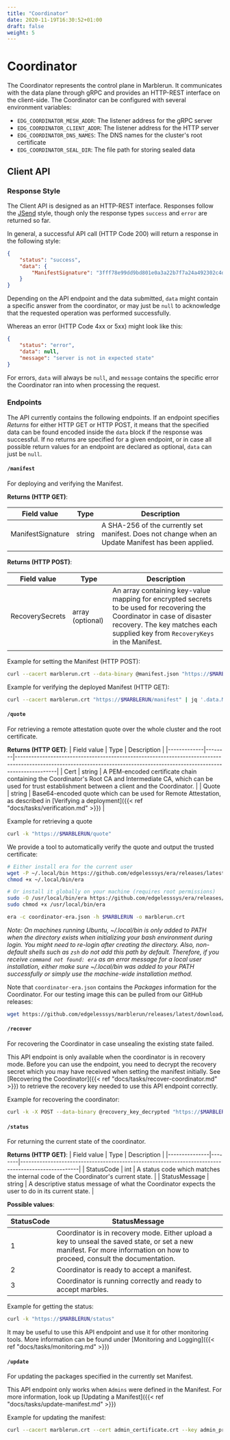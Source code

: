 ```yaml
---
title: "Coordinator"
date: 2020-11-19T16:30:52+01:00
draft: false
weight: 5
---
```


# Coordinator

The Coordinator represents the control plane in Marblerun.
It communicates with the data plane through gRPC and provides an HTTP-REST interface on the client-side.
The Coordinator can be configured with several environment variables:

* `EDG_COORDINATOR_MESH_ADDR`: The listener address for the gRPC server
* `EDG_COORDINATOR_CLIENT_ADDR`: The listener address for the HTTP server
* `EDG_COORDINATOR_DNS_NAMES`: The DNS names for the cluster's root certificate
* `EDG_COORDINATOR_SEAL_DIR`: The file path for storing sealed data

## Client API

### Response Style
The Client API is designed as an HTTP-REST interface. Responses follow the [JSend](https://github.com/omniti-labs/jsend) style, though only the response types `success` and `error` are returned so far.

In general, a successful API call (HTTP Code 200) will return a response in the following style:
```json
{
    "status": "success",
    "data": {
        "ManifestSignature": "3fff78e99dd9bd801e0a3a22b7f7a24a492302c4d00546d18c7f7ed6e26e95c3"
    }
}
```
Depending on the API endpoint and the data submitted, `data` might contain a specific answer from the coordinator, or may just be `null` to acknowledge that the requested operation was performed successfully.

Whereas an error (HTTP Code 4xx or 5xx) might look like this:
```json
{
    "status": "error",
    "data": null,
    "message": "server is not in expected state"
}
```
For errors, `data` will always be `null`, and `message` contains the specific error the Coordinator ran into when processing the request.

### Endpoints
The API currently contains the following endpoints. If an endpoint specifies *Returns* for either HTTP GET or HTTP POST, it means that the specified data can be found encoded inside the `data` block if the response was successful. If no returns are specified for a given endpoint, or in case all possible return values for an endpoint are declared as optional, `data` can just be `null`.

#### **`/manifest`**
For deploying and verifying the Manifest.

**Returns (HTTP GET)**:

| Field value       | Type   | Description                                                                                        |
|-------------------|--------|----------------------------------------------------------------------------------------------------|
| ManifestSignature | string | A SHA-256 of the currently set manifest. Does not change when an Update Manifest has been applied. |
|                   |        |                                                                                                    |

**Returns (HTTP POST)**:

| Field value     | Type             | Description                                                                                                                                                                                                |
|-----------------|------------------|------------------------------------------------------------------------------------------------------------------------------------------------------------------------------------------------------------|
| RecoverySecrets | array (optional) | An array containing key-value mapping for encrypted secrets to be used for recovering the Coordinator in case of disaster recovery. The key matches each supplied key from `RecoveryKeys` in the Manifest. |
|                 |                  |                                                                                                                                                                                                            |

Example for setting the Manifest (HTTP POST):

```bash
curl --cacert marblerun.crt --data-binary @manifest.json "https://$MARBLERUN/manifest"
```

Example for verifying the deployed Manifest (HTTP GET):

```bash
curl --cacert marblerun.crt "https://$MARBLERUN/manifest" | jq '.data.ManifestSignature' --raw-output
```

#### **`/quote`**
For retrieving a remote attestation quote over the whole cluster and the root certificate.

**Returns (HTTP GET)**:
| Field value | Type   | Description                                                                                                                                                               |
|-------------|--------|---------------------------------------------------------------------------------------------------------------------------------------------------------------------------|
| Cert        | string | A PEM-encoded certificate chain containing the Coordinator's Root CA and Intermediate CA, which can be used for trust establishment between a client and the Coordinator. |
| Quote       | string | Base64-encoded quote which can be used for Remote Attestation, as described in [Verifying a deployment]({{< ref "docs/tasks/verification.md" >}})                         |

Example for retrieving a quote

```bash
curl -k "https://$MARBLERUN/quote"
```

We provide a tool to automatically verify the quote and output the trusted certificate:

```bash
# Either install era for the current user
wget -P ~/.local/bin https://github.com/edgelesssys/era/releases/latest/download/era
chmod +x ~/.local/bin/era

# Or install it globally on your machine (requires root permissions)
sudo -O /usr/local/bin/era https://github.com/edgelesssys/era/releases/latest/download/era
sudo chmod +x /usr/local/bin/era

era -c coordinator-era.json -h $MARBLERUN -o marblerun.crt
```

*Note: On machines running Ubuntu, ~/.local/bin is only added to PATH when the directory exists when initializing your bash environment during login. You might need to re-login after creating the directory. Also, non-default shells such as `zsh` do not add this path by default. Therefore, if you receive `command not found: era` as an error message for a local user installation, either make sure ~/.local/bin was added to your PATH successfully or simply use the machine-wide installation method.*


Note that `coordinator-era.json` contains the *Packages* information for the Coordinator. For our testing image this can be pulled from our GitHub releases:

```bash
wget https://github.com/edgelesssys/marblerun/releases/latest/download/coordinator-era.json
```

#### **`/recover`**
For recovering the Coordinator in case unsealing the existing state failed.

This API endpoint is only available when the coordinator is in recovery mode. Before you can use the endpoint, you need to decrypt the recovery secret which you may have received when setting the manifest initially. See [Recovering the Coordinator]({{< ref "docs/tasks/recover-coordinator.md" >}}) to retrieve the recovery key needed to use this API endpoint correctly.

Example for recovering the coordinator:
```bash
curl -k -X POST --data-binary @recovery_key_decrypted "https://$MARBLERUN/recover"
```

#### **`/status`**
For returning the current state of the coordinator.

**Returns (HTTP GET)**:
| Field value   | Type   | Description                                                                                       |
|---------------|--------|---------------------------------------------------------------------------------------------------|
| StatusCode    | int    | A status code which matches the internal code of the Coordinator's current state.                 |
| StatusMessage | string | A descriptive status message of what the Coordinator expects the user to do in its current state. |

**Possible values**:

| StatusCode | StatusMessage                                                                                                                                                       |
|------|---------------------------------------------------------------------------------------------------------------------------------------------------------------------------|
| 1    | Coordinator is in recovery mode. Either upload a key to unseal the saved state, or set a new manifest. For more information on how to proceed, consult the documentation. |
| 2    | Coordinator is ready to accept a manifest.                                                                                                                                |
| 3    | Coordinator is running correctly and ready to accept marbles.                                                                                                             |

Example for getting the status:
```bash
curl -k "https://$MARBLERUN/status"
```

It may be useful to use this API endpoint and use it for other monitoring tools. More information can be found under [Monitoring and Logging]({{< ref "docs/tasks/monitoring.md" >}})

#### **`/update`**
For updating the packages specified in the currently set Manifest.

This API endpoint only works when `Admins` were defined in the Manifest. For more information, look up [Updating a Manifest]({{< ref "docs/tasks/update-manifest.md" >}})

Example for updating the manifest:
```bash
curl --cacert marblerun.crt --cert admin_certificate.crt --key admin_private.key -w "%{http_code}" --data-binary @update_manifest.json https://$MARBLERUN/update
```
